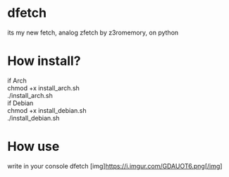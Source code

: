 # dfetch
its my new fetch, analog zfetch by z3romemory, on python
<br/>

# How install?
if Arch
<br/>
chmod +x install_arch.sh
<br/>
./install_arch.sh
<br/>
if Debian
<br/>
chmod +x install_debian.sh
<br/>
./install_debian.sh
<br/>
# How use
write in your console dfetch
[img]https://i.imgur.com/GDAUOT6.png[/img]

